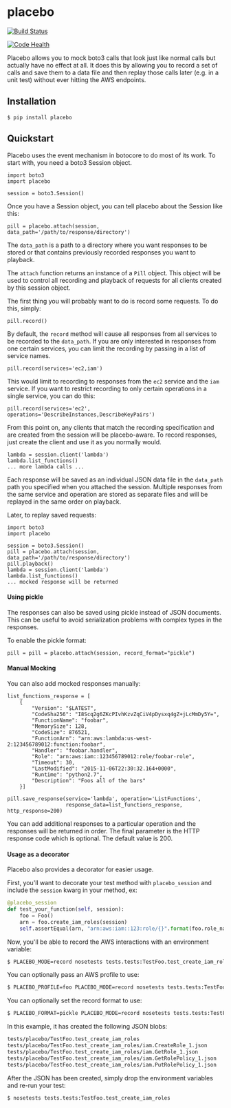 placebo
=======

[![Build Status](https://travis-ci.org/garnaat/placebo.svg)](https://travis-ci.org/garnaat/placebo)

[![Code Health](https://landscape.io/github/garnaat/placebo/master/landscape.svg?style=flat)](https://landscape.io/github/garnaat/placebo/master)

Placebo allows you to mock boto3 calls that look just like normal calls but
actually have no effect at all.  It does this by allowing you to record a set
of calls and save them to a data file and then replay those calls later
(e.g. in a unit test) without ever hitting the AWS endpoints.

Installation
------------

```
$ pip install placebo
```

Quickstart
----------

Placebo uses the event mechanism in botocore to do most of its work.  To start
with, you need a boto3 Session object.

```
import boto3
import placebo

session = boto3.Session()
```

Once you have a Session object, you can tell placebo about the Session like
this:

```
pill = placebo.attach(session, data_path='/path/to/response/directory')
```

The ``data_path`` is a path to a directory where you want responses to be stored
or that contains previously recorded responses you want to playback.

The ``attach`` function returns an instance of a ``Pill`` object.  This object
will be used to control all recording and playback of requests for all clients
created by this session object.

The first thing you will probably want to do is record some requests.  To do
this, simply:

```
pill.record()
```

By default, the ``record`` method will cause all responses from all services to
be recorded to the ``data_path``.  If you are only interested in responses from
one certain services, you can limit the recording by passing in a list of
service names.

```
pill.record(services='ec2,iam')
```

This would limit to recording to responses from the ``ec2`` service and the
``iam`` service.  If you want to restrict recording to only certain operations
in a single service, you can do this:

```
pill.record(services='ec2', operations='DescribeInstances,DescribeKeyPairs')
```

From this point on, any clients that match the recording specification and are
created from the session will be placebo-aware.  To record responses, just
create the client and use it as you normally would.

```
lambda = session.client('lambda')
lambda.list_functions()
... more lambda calls ...
```

Each response will be saved as an individual JSON data file in the ``data_path``
path you specified when you attached the session.  Multiple responses from the
same service and operation are stored as separate files and will be replayed in
the same order on playback.

Later, to replay saved requests:

```
import boto3
import placebo

session = boto3.Session()
pill = placebo.attach(session, data_path='/path/to/response/directory')
pill.playback()
lambda = session.client('lambda')
lambda.list_functions()
... mocked response will be returned
```

#### Using pickle

The responses can also be saved using pickle instead of JSON documents.
This can be useful to avoid serialization problems with complex types in
the responses.

To enable the pickle format:
```
pill = pill = placebo.attach(session, record_format="pickle")
```

#### Manual Mocking

You can also add mocked responses manually:

```
list_functions_response = [
    {
        "Version": "$LATEST",
        "CodeSha256": "I8Scq2g6ZKcPIvhKzvZqCiV4pDysxq4gZ+jLcMmDy5Y=",
        "FunctionName": "foobar",
        "MemorySize": 128,
        "CodeSize": 876521,
        "FunctionArn": "arn:aws:lambda:us-west-2:123456789012:function:foobar",
        "Handler": "foobar.handler",
        "Role": "arn:aws:iam::123456789012:role/foobar-role",
        "Timeout": 30,
        "LastModified": "2015-11-06T22:30:32.164+0000",
        "Runtime": "python2.7",
        "Description": "Foos all of the bars"
    }]

pill.save_response(service='lambda', operation='ListFunctions',
                   response_data=list_functions_response, http_response=200)
```

You can add additional responses to a particular operation and the responses
will be returned in order.  The final parameter is the HTTP response code which
is optional.  The default value is 200.

#### Usage as a decorator

Placebo also provides a decorator for easier usage.

First, you'll want to decorate your test method with `placebo_session` and include the `session` kwarg in your method, ex:
```python
@placebo_session
def test_your_function(self, session):
    foo = Foo()
    arn = foo.create_iam_roles(session)
    self.assertEqual(arn, "arn:aws:iam::123:role/{}".format(foo.role_name))
```

Now, you'll be able to record the AWS interactions with an environment variable:
```bash
$ PLACEBO_MODE=record nosetests tests.tests:TestFoo.test_create_iam_roles
```

You can optionally pass an AWS profile to use:
```bash
$ PLACEBO_PROFILE=foo PLACEBO_MODE=record nosetests tests.tests:TestFoo.test_create_iam_roles
```

You can optionally set the record format to use:
```bash
$ PLACEBO_FORMAT=pickle PLACEBO_MODE=record nosetests tests.tests:TestFoo.test_create_iam_roles
```

In this example, it has created the following JSON blobs:
```bash
tests/placebo/TestFoo.test_create_iam_roles
tests/placebo/TestFoo.test_create_iam_roles/iam.CreateRole_1.json
tests/placebo/TestFoo.test_create_iam_roles/iam.GetRole_1.json
tests/placebo/TestFoo.test_create_iam_roles/iam.GetRolePolicy_1.json
tests/placebo/TestFoo.test_create_iam_roles/iam.PutRolePolicy_1.json
```

After the JSON has been created, simply drop the environment variables and re-run your test:
```bash
$ nosetests tests.tests:TestFoo.test_create_iam_roles
```
